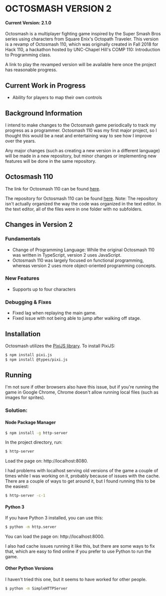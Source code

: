 # OCTOSMASH VERSION 2
#### Current Version: 2.1.0
Octosmash is a multiplayer fighting game inspired by the Super Smash Bros series using characters from Square Enix's Octopath Traveler. This version is a revamp of Octosmash 110, which was originally created in Fall 2018 for Hack 110, a hackathon hosted by UNC-Chapel Hill's COMP 110: Introduction to Programming class.

A link to play the revamped version will be available here once the project has reasonable progress.

## Current Work in Progress
* Ability for players to map their own controls

## Background Information
I intend to make changes to the Octosmash game periodically to track my progress as a programmer. Octosmash 110 was my first major project, so I thought this would be a neat and entertaining way to see how I improve over the years.

Any major changes (such as creating a new version in a different language) will be made in a new repository, but minor changes or implementing new features will be done in the same repository.

## Octosmash 110
The link for Octosmash 110 can be found [here](http://apps.introcs.com/linzhou/z-hack-110/octosmash-110.html).

The repository for Octosmash 110 can be found [here](https://github.com/lin-zhou/Octosmash-110). Note: The repository isn't actually organized the way the code was organized in the text editor. In the text editor, all of the files were in one folder with no subfolders.

## Changes in Version 2
### Fundamentals
* Change of Programming Language: While the original Octosmash 110 was written in TypeScript, version 2 uses JavaScript.
* Octosmash 110 was largely focused on functional programming, whereas version 2 uses more object-oriented programming concepts.

### New Features
* Supports up to four characters

### Debugging & Fixes
* Fixed lag when replaying the main game.
* Fixed issue with not being able to jump after walking off stage.

## Installation
Octosmash utilizes the [PixiJS library](http://www.pixijs.com).
To install PixiJS:
```sh
$ npm install pixi.js
$ npm install @types/pixi.js
```

## Running
I'm not sure if other browsers also have this issue, but if you're running the game in Google Chrome, Chrome doesn't allow running local files (such as images for sprites).

### Solution:

#### Node Package Manager
```sh
$ npm install -g http-server
```
In the project directory, run:
```sh
$ http-server
```

Load the page on: http://localhost:8080.

I had problems with localhost serving old versions of the game a couple of times while I was working on it, probably because of issues with the cache. There are a couple of ways to get around it, but I found running this to be the easiest:

```sh
$ http-server -c-1
```

#### Python 3
If you have Python 3 installed, you can use this:

```sh
$ python -m http.server
```
You can load the page on: http://localhost:8000.

I also had cache issues running it like this, but there are some ways to fix that, which are easy to find online if you prefer to use Python to run the game.

#### Other Python Versions
I haven't tried this one, but it seems to have worked for other people.

```sh
$ python -m SimpleHTTPServer
```